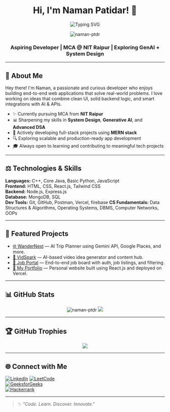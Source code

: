 <!--
**naman-ptdr/naman-ptdr** is a ✨ _special_ ✨ repository because its `README.md` (this file) appears on your GitHub profile.

Here are some ideas to get you started:

- 🔭 I’m currently working on ...
- 🌱 I’m currently learning ...
- 👯 I’m looking to collaborate on ...
- 🤔 I’m looking for help with ...
- 💬 Ask me about ...
- 📫 How to reach me: ...
- 😄 Pronouns: ...
- ⚡ Fun fact: ...
-->


<h1 align="center">
  Hi, I'm Naman Patidar! 👋
</h1>

<p align="center">
  <img src="https://readme-typing-svg.demolab.com?font=Fira%20Code&size=24&pause=1000&center=true&width=500&lines=MERN%20Stack%20Developer;Mastering%20DSA;Generative%20AI%20Learner;System%20Design%20Explorer" alt="Typing SVG" />
</p>






<p align="center">
  <img src="https://komarev.com/ghpvc/?username=naman-ptdr&label=Profile%20views&color=0e75b6&style=flat" alt="naman-ptdr" />
</p>

<h3 align="center">Aspiring Developer | MCA @ NIT Raipur | Exploring GenAI + System Design</h3>

---

## 🧠 About Me

Hey there! I'm Naman, a passionate and curious developer who enjoys building end-to-end web applications that solve real-world problems. I love working on ideas that combine clean UI, solid backend logic, and smart integrations with AI & APIs.

- ✨ Currently pursuing MCA from **NIT Raipur**
- 📊 Sharpening my skills in **System Design**, **Generative AI**, and **Advanced DSA**
- 🌟 Actively developing full-stack projects using **MERN stack**
- 🔍 Exploring scalable and production-ready app development
- 🎓 Always open to learning and contributing to meaningful tech projects

---

## ⚖️ Technologies & Skills

**Languages:** C++, Core Java, Basic Python, JavaScript  
**Frontend:** HTML, CSS, React.js, Tailwind CSS  
**Backend:** Node.js, Express.js  
**Database:** MongoDB, SQL  
**Dev Tools:** Git, GitHub, Postman, Vercel, firebase
**CS Fundamentals:** Data Structures & Algorithms, Operating Systems, DBMS, Computer Networks, OOPs

---

## 🚀 Featured Projects

- [🌐 WanderNest](https://github.com/naman-ptdr/WanderNest) — AI Trip Planner using Gemini API, Google Places, and more.
- [🎥 VidSpark](https://github.com/naman-ptdr/VidSpark) — AI-based video idea generator and content hub.
- [🏢 Job Portal](https://github.com/naman-ptdr/job-portal) — End-to-end job board with auth, job listings, and filtering.
- [🎨 My Portfolio](https://github.com/naman-ptdr/MY-PORTFOLIO) — Personal website built using React.js and deployed on Vercel.

---

## 📊 GitHub Stats

<p align="center">
  <img src="https://github-readme-stats.vercel.app/api?username=naman-ptdr&show_icons=true&theme=radical" alt="naman-ptdr" />
  <img src="https://github-readme-stats.vercel.app/api/top-langs/?username=naman-ptdr&layout=compact&theme=radical" />
</p>

---

## 🏆 GitHub Trophies

<p align="center">
  <img src="https://github-profile-trophy.vercel.app/?username=naman-ptdr&theme=algolia&row=1&column=7" />
</p>

---

## 🌐 Connect with Me

[![LinkedIn](https://img.shields.io/badge/LinkedIn-blue?style=flat&logo=linkedin)](https://www.linkedin.com/in/naman-patidar/)
[![LeetCode](https://img.shields.io/badge/LeetCode-orange?style=flat&logo=leetcode)](https://leetcode.com/u/Naman_ptdar/)  
[![GeeksforGeeks](https://img.shields.io/badge/GeeksforGeeks-darkgreen?style=flat&logo=geeksforgeeks)](https://www.geeksforgeeks.org/user/namanpatidar/)  
[![Hackerrank](https://img.shields.io/badge/Hackerrank-green?style=flat&logo=hackerrank)](https://www.hackerrank.com/profile/namanpatidar)

---

> ✨ *"Code. Learn. Discover. Innovate."*
